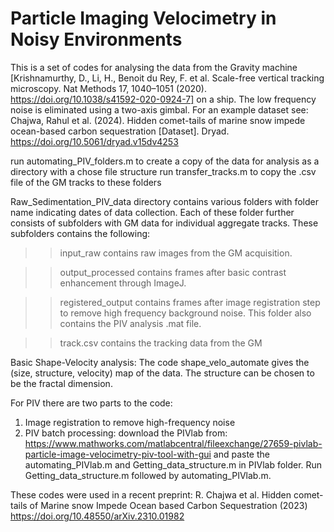 # Particle Imaging Velocimetry in Noisy Environments
This is a set of codes for analysing the data from the Gravity machine [Krishnamurthy, D., Li, H., Benoit du Rey, F. et al. Scale-free vertical tracking microscopy. Nat Methods 17, 1040–1051 (2020). https://doi.org/10.1038/s41592-020-0924-7] on a ship. The low frequency noise is eliminated using a two-axis gimbal. For an example dataset see: Chajwa, Rahul et al. (2024). Hidden comet-tails of marine snow impede ocean-based carbon sequestration [Dataset]. Dryad. https://doi.org/10.5061/dryad.v15dv4253

run automating_PIV_folders.m to create a copy of the data for analysis as a directory with a chose file structure
run transfer_tracks.m to copy the .csv file of the GM tracks to these folders

Raw_Sedimentation_PIV_data directory contains various folders with folder name indicating dates of data collection. Each of these folder further consists of subfolders with GM data for individual aggregate tracks. These subfolders contains the following: 

>> input_raw contains raw images from the GM acquisition. 

>> output_processed contains frames after basic contrast enhancement through ImageJ. 

>> registered_output contains frames after image registration step to remove high frequency background noise. This folder also contains the PIV analysis .mat file.

 >> track.csv contains the tracking data from the GM

Basic Shape-Velocity analysis:
The code shape_velo_automate gives the (size, structure, velocity) map of the data. The structure can be chosen to be the fractal dimension.

For PIV there are two parts to the code:
1) Image registration to remove high-frequency noise
2) PIV batch processing: download the PIVlab from: https://www.mathworks.com/matlabcentral/fileexchange/27659-pivlab-particle-image-velocimetry-piv-tool-with-gui and paste the automating_PIVlab.m and Getting_data_structure.m in PIVlab folder. Run Getting_data_structure.m followed by automating_PIVlab.m. 

These codes were used in a recent preprint: R. Chajwa et al. Hidden comet-tails of Marine snow Impede Ocean based Carbon Sequestration (2023) https://doi.org/10.48550/arXiv.2310.01982 
